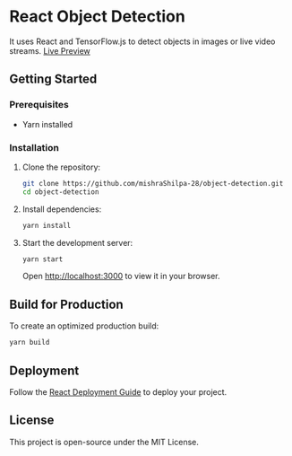 # React Object Detection

It uses React and TensorFlow.js to detect objects in images or live video streams.
[Live Preview](github.com)

## Getting Started

### Prerequisites
- Yarn installed

### Installation
1. Clone the repository:
   ```sh
   git clone https://github.com/mishraShilpa-28/object-detection.git
   cd object-detection
   ```
2. Install dependencies:
   ```sh
   yarn install
   ```
3. Start the development server:
   ```sh
   yarn start
   ```
   Open [http://localhost:3000](http://localhost:3000) to view it in your browser.

## Build for Production
To create an optimized production build:
```sh
yarn build
```

## Deployment
Follow the [React Deployment Guide](https://facebook.github.io/create-react-app/docs/deployment) to deploy your project.

## License
This project is open-source under the MIT License.
